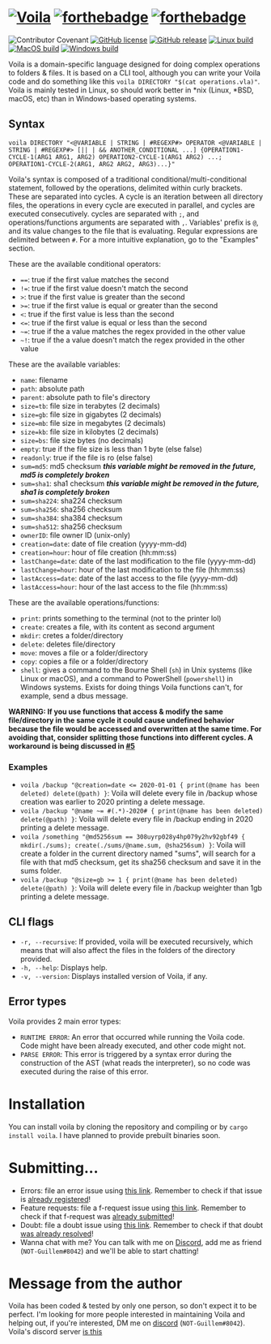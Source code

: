 # [![Voila](https://i.ibb.co/R2T5Tvb/voila.png)](https://shields.io/)   [![forthebadge](https://forthebadge.com/images/badges/made-with-rust.svg)](https://forthebadge.com)   [![forthebadge](https://forthebadge.com/images/badges/built-with-love.svg)](https://forthebadge.com)
![Contributor Covenant](https://img.shields.io/badge/Contributor%20Covenant-2.1-4baaaa.svg)   [![GitHub license](https://img.shields.io/github/license/Alonely0/voila.svg)](https://github.com/Alonely0/voila/blob/master/LICENSE)   [![GitHub release](https://img.shields.io/github/release/Alonely0/voila.svg)](https://GitHub.com/Naereen/StrapDown.js/releases/)      [![Linux build](https://github.com/Alonely0/Voila/actions/workflows/linux-main.yml/badge.svg)](https://github.com/Alonely0/Voila/actions/workflows/linux-main.yml)   [![MacOS build](https://github.com/Alonely0/Voila/actions/workflows/mac-main.yml/badge.svg)](https://github.com/Alonely0/Voila/actions/workflows/mac-main.yml)   [![Windows build](https://github.com/Alonely0/Voila/actions/workflows/windows-main.yml/badge.svg)](https://github.com/Alonely0/Voila/actions/workflows/windows-main.yml)


Voila is a domain-specific language designed for doing complex operations to folders & files. It is based on a CLI tool, although you can write your Voila code and do something like this `voila DIRECTORY "$(cat operations.vla)"`. Voila is mainly tested in Linux, so should work better in *nix (Linux, *BSD, macOS, etc) than in Windows-based operating systems.


## Syntax
`voila DIRECTORY "<@VARIABLE | STRING | #REGEXP#> OPERATOR <@VARIABLE | STRING | #REGEXP#> [|| | && ANOTHER_CONDITIONAL ...] {OPERATION1-CYCLE-1(ARG1 ARG1, ARG2) OPERATION2-CYCLE-1(ARG1 ARG2) ...; OPERATION1-CYCLE-2(ARG1, ARG2 ARG2, ARG3)...}"`

Voila's syntax is composed of a traditional conditional/multi-conditional statement, followed by the operations, delimited within curly brackets. These are separated into cycles. A cycle is an iteration between all directory files, the operations in every cycle are executed in parallel, and cycles are executed consecutively. cycles are separated with `;`, and operations/functions arguments are separated with `,`. Variables' prefix is `@`, and its value changes to the file that is evaluating. Regular expressions are delimited between `#`. For a more intuitive explanation, go to the "Examples" section.


These are the available conditional operators:
  * `==`: true if the first value matches the second
  * `!=`: true if the first value doesn't match the second
  * `>`: true if the first value is greater than the second
  * `>=`: true if the first value is equal or greater than the second
  * `<`: true if the first value is less than the second
  * `<=`: true if the first value is equal or less than the second
  * `~=`: true if the a value matches the regex provided in the other value
  * `~!`: true if the a value doesn't match the regex provided in the other value


These are the available variables:
  * `name`: filename
  * `path`: absolute path
  * `parent`: absolute path to file's directory
  * `size=tb`: file size in terabytes (2 decimals)
  * `size=gb`: file size in gigabytes (2 decimals)
  * `size=mb`: file size in megabytes (2 decimals)
  * `size=kb`: file size in kilobytes (2 decimals)
  * `size=bs`: file size bytes (no decimals)
  * `empty`: true if the file size is less than 1 byte (else false)
  * `readonly`: true if the file is ro (else false)
  * `sum=md5`: md5 checksum ***this variable might be removed in the future, md5 is completely broken***
  * `sum=sha1`: sha1 checksum ***this variable might be removed in the future, sha1 is completely broken***
  * `sum=sha224`: sha224 checksum
  * `sum=sha256`: sha256 checksum
  * `sum=sha384`: sha384 checksum
  * `sum=sha512`: sha256 checksum
  * `ownerID`: file owner ID (unix-only)
  * `creation=date`: date of file creation (yyyy-mm-dd)
  * `creation=hour`: hour of file creation (hh:mm:ss)
  * `lastChange=date`: date of the last modification to the file (yyyy-mm-dd)
  * `lastChange=hour`: hour of the last modification to the file (hh:mm:ss)
  * `lastAccess=date`: date of the last access to the file (yyyy-mm-dd)
  * `lastAccess=hour`: hour of the last access to the file (hh:mm:ss)


These are the available operations/functions:
  * `print`: prints something to the terminal (not to the printer lol)
  * `create`: creates a file, with its content as second argument
  * `mkdir`: cretes a folder/directory
  * `delete`: deletes file/directory
  * `move`: moves a file or a folder/directory
  * `copy`: copies a file or a folder/directory
  * `shell`: gives a command to the Bourne Shell (`sh`) in Unix systems (like Linux or macOS), and a command to PowerShell (`powershell`) in Windows systems. Exists for doing things Voila functions can't, for example, send a dbus message.

**WARNING: If you use functions that access & modify the same file/directory in the same cycle it could cause undefined behavior because the file would be accessed and overwritten at the same time. For avoiding that, consider splitting those functions into different cycles. A workaround is being discussed in [#5](https://github.com/Alonely0/Voila/issues/5)**

### Examples
  * `voila /backup "@creation=date <= 2020-01-01 { print(@name has been deleted) delete(@path) }`: Voila will delete every file in /backup whose creation was earlier to 2020 printing a delete message.
  * `voila /backup "@name ~= #(.*)-2020# { print(@name has been deleted) delete(@path) }`: Voila will delete every file in /backup ending in 2020 printing a delete message.
  * `voila /something "@md5256sum == 308uyrp028y4hp079y2hv92gbf49 { mkdir(./sums); create(./sums/@name.sum, @sha256sum) }`: Voila will create a folder in the current directory named "sums", will search for a file with that md5 checksum, get its sha256 checksum and save it in the sums folder.
  * `voila /backup "@size=gb >= 1 { print(@name has been deleted) delete(@path) }`: Voila will delete every file in /backup weighter than 1gb printing a delete message.

## CLI flags
  * `-r, --recursive`: If provided, voila will be executed recursively, which means that will also affect the files in the folders of the directory provided.
  * `-h, --help`: Displays help.
  * `-v, --version`: Displays installed version of Voila, if any.

## Error types
Voila provides 2 main error types:
  * `RUNTIME ERROR`: An error that occurred while running the Voila code. Code might have been already executed, and other code might not.
  * `PARSE ERROR`: This error is triggered by a syntax error during the construction of the AST (what reads the interpreter), so no code was executed during the raise of this error.

# Installation
You can install voila by cloning the repository and compiling or by `cargo install voila`. I have planned to provide prebuilt binaries soon.

# Submitting...
  * Errors: file an error issue using [this link](https://github.com/Alonely0/voila/issues/new?assignees=Alonely0&labels=bug&template=bug_report.md&title=). Remember to check if that issue is [already registered](https://github.com/Alonely0/voila/labels/bug)!
  * Feature requests: file a f-request issue using [this link](https://github.com/Alonely0/voila/issues/new?assignees=Alonely0&labels=enhancement&template=feature_request.md&title=). Remember to check if that f-request was [already submitted](https://github.com/Alonely0/voila/labels/enhancement)!
  * Doubt: file a doubt issue using [this link](https://github.com/Alonely0/voila/issues/new?assignees=Alonely0&labels=question&template=doubt.md&title=). Remember to check if that doubt [was already resolved](https://github.com/Alonely0/voila/labels/question)!
  * Wanna chat with me? You can talk with me on [Discord](https://discord.com), add me as friend (`NOT-Guillem#8042`) and we'll be able to start chatting!

# Message from the author
Voila has been coded & tested by only one person, so don't expect it to be perfect. I'm looking for more people interested in maintaining Voila and helping out, if you're interested, DM me on [discord](https://discord.com) (`NOT-Guillem#8042`). Voila's discord server [is this](https://discord.gg/RhTpYGbnXU)
